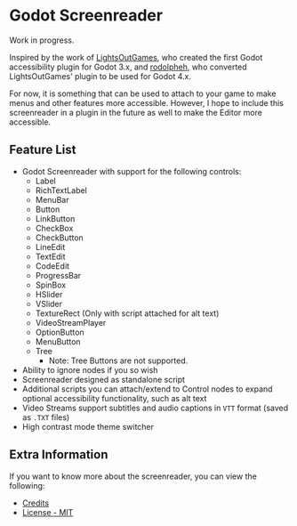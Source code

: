 # Godot Screenreader

Work in progress.

Inspired by the work of [LightsOutGames](https://github.com/lightsoutgames/godot-accessibility), who created the first Godot accessibility plugin for Godot 3.x, and [rodolpheh](https://github.com/rodolpheh/godot-accessibility), who converted LightsOutGames' plugin to be used for Godot 4.x.

For now, it is something that can be used to attach to your game to make menus and other features more accessible. However, I hope to include this screenreader in a plugin in the future as well to make the Editor more accessible.

## Feature List

- Godot Screenreader with support for the following controls:
    - Label
    - RichTextLabel
    - MenuBar
    - Button
    - LinkButton
    - CheckBox
    - CheckButton
    - LineEdit
    - TextEdit
    - CodeEdit
    - ProgressBar
    - SpinBox
    - HSlider
    - VSlider
    - TextureRect (Only with script attached for alt text)
    - VideoStreamPlayer
    - OptionButton
    - MenuButton
    - Tree
        - Note: Tree Buttons are not supported.
- Ability to ignore nodes if you so wish
- Screenreader designed as standalone script
- Additional scripts you can attach/extend to Control nodes to expand optional accessibility functionality, such as alt text
- Video Streams support subtitles and audio captions in ``VTT`` format (saved as ``.TXT`` files) 
- High contrast mode theme switcher

## Extra Information

If you want to know more about the screenreader, you can view the following:
- [Credits](CREDITS.md)
- [License - MIT](LICENSE)
